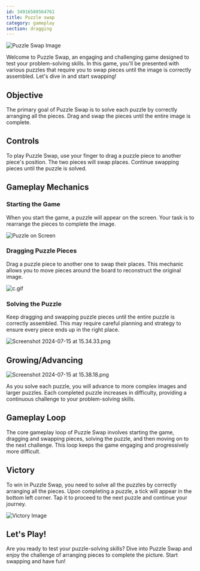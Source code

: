 ```yaml
---
id: 34916580564761
title: Puzzle swap
category: gameplay
section: dragging
---
```

![Puzzle Swap Image](https://help.studycat.com/hc/article_attachments/34916594979097)

Welcome to Puzzle Swap, an engaging and challenging game designed to test your problem-solving skills. In this game, you'll be presented with various puzzles that require you to swap pieces until the image is correctly assembled. Let's dive in and start swapping!

## Objective

The primary goal of Puzzle Swap is to solve each puzzle by correctly arranging all the pieces. Drag and swap the pieces until the entire image is complete.

## Controls

To play Puzzle Swap, use your finger to drag a puzzle piece to another piece's position. The two pieces will swap places. Continue swapping pieces until the puzzle is solved.

## Gameplay Mechanics

### Starting the Game

When you start the game, a puzzle will appear on the screen. Your task is to rearrange the pieces to complete the image.

![Puzzle on Screen](https://help.studycat.com/hc/article_attachments/34916594979097)

### Dragging Puzzle Pieces

Drag a puzzle piece to another one to swap their places. This mechanic allows you to move pieces around the board to reconstruct the original image.

![c.gif](https://help.studycat.com/hc/article_attachments/35085383360281)

### Solving the Puzzle

Keep dragging and swapping puzzle pieces until the entire puzzle is correctly assembled. This may require careful planning and strategy to ensure every piece ends up in the right place.

![Screenshot 2024-07-15 at 15.34.33.png](https://help.studycat.com/hc/article_attachments/35085383392153)

## Growing/Advancing

![Screenshot 2024-07-15 at 15.38.18.png](https://help.studycat.com/hc/article_attachments/35085383395993)

As you solve each puzzle, you will advance to more complex images and larger puzzles. Each completed puzzle increases in difficulty, providing a continuous challenge to your problem-solving skills.

## Gameplay Loop

The core gameplay loop of Puzzle Swap involves starting the game, dragging and swapping pieces, solving the puzzle, and then moving on to the next challenge. This loop keeps the game engaging and progressively more difficult.

## Victory

To win in Puzzle Swap, you need to solve all the puzzles by correctly arranging all the pieces. Upon completing a puzzle, a tick will appear in the bottom left corner. Tap it to proceed to the next puzzle and continue your journey.

![Victory Image](https://help.studycat.com/hc/article_attachments/34916594984473)

## Let's Play!

Are you ready to test your puzzle-solving skills? Dive into Puzzle Swap and enjoy the challenge of arranging pieces to complete the picture. Start swapping and have fun!